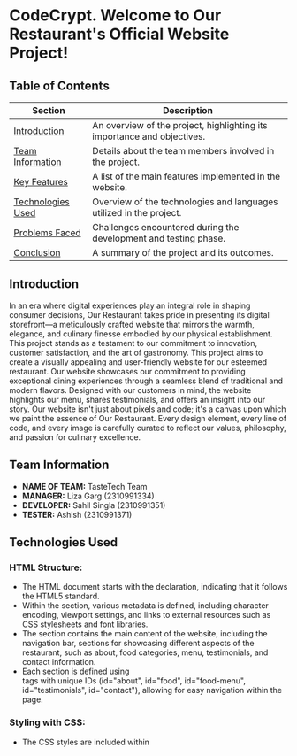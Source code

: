 # CodeCrypt. Welcome to Our Restaurant's Official Website Project!

## Table of Contents
| Section | Description |
|---------|-------------|
| [Introduction](#introduction) | An overview of the project, highlighting its importance and objectives. |
| [Team Information](#team-information) | Details about the team members involved in the project. |
| [Key Features](#key-features) | A list of the main features implemented in the website. |
| [Technologies Used](#technologies-used) | Overview of the technologies and languages utilized in the project. |
| [Problems Faced](#problems-faced) | Challenges encountered during the development and testing phase. |
| [Conclusion](#conclusion) | A summary of the project and its outcomes. |

## Introduction <a name="introduction"></a>
In an era where digital experiences play an integral role in shaping consumer decisions, Our Restaurant takes pride in presenting its digital storefront—a meticulously crafted website that mirrors the warmth, elegance, and culinary finesse embodied by our physical establishment. This project stands as a testament to our commitment to innovation, customer satisfaction, and the art of gastronomy. This project aims to create a visually appealing and user-friendly website for our esteemed restaurant. Our website showcases our commitment to providing exceptional dining experiences through a seamless blend of traditional and modern flavors. Designed with our customers in mind, the website highlights our menu, shares testimonials, and offers an insight into our story. Our website isn't just about pixels and code; it's a canvas upon which we paint the essence of Our Restaurant. Every design element, every line of code, and every image is carefully curated to reflect our values, philosophy, and passion for culinary excellence.

## Team Information <a name="team-information"></a>
- **NAME OF TEAM:** TasteTech Team
- **MANAGER:** Liza Garg (2310991334)
- **DEVELOPER:** Sahil Singla (2310991351)
- **TESTER:** Ashish (2310991371)

##

## Technologies Used <a name="technologies-used"></a>
### HTML Structure:
- The HTML document starts with the <!DOCTYPE html> declaration, indicating that it follows the HTML5 standard.
- Within the <head> section, various metadata is defined, including character encoding, viewport settings, and links to external resources such as CSS stylesheets and font libraries.
- The <body> section contains the main content of the website, including the navigation bar, sections for showcasing different aspects of the restaurant, such as about, food categories, menu, testimonials, and contact information.
- Each section is defined using <section> tags with unique IDs (id="about", id="food", id="food-menu", id="testimonials", id="contact"), allowing for easy navigation within the page.

### Styling with CSS:
- The CSS styles are included within <style> tags in the <head> section of the HTML document.
- Various CSS rules are defined to style different elements of the website, including fonts, colors, layout, responsiveness, and animations.
- The CSS rules are organized into sections corresponding to different parts of the website, such as the navbar, showcase area, about section, food categories, food menu, testimonials, contact form, and footer.
- Media queries are used to make the website responsive, adjusting the layout and styling for different screen sizes and devices.

### Responsive Design:
- Media queries are used to define different CSS styles based on the screen width, ensuring that the website layout adapts well to various devices, including desktops, tablets, and smartphones.
- The navbar and menu items are designed to collapse into a hamburger menu on smaller screens, providing better usability for mobile users.
- Images and content are scaled and repositioned to fit smaller screens without sacrificing readability or usability.

## Problems Faced <a name="problems-faced"></a>
1. Issues like elements overlapping, text becoming too small or too large, or layout inconsistencies have occurred during testing.
2. While the code includes sections for various elements like navigation, about us, food categories, etc., the actual functionality such as navigation links, form submissions, or interactive elements like sliders or carousels were missing and incomplete.
3. Hardcoding values like URLs, image paths, or content text directly into the HTML or CSS could make it difficult to update or localize the website content in the future.

## Conclusion <a name="conclusion"></a>
In conclusion, the provided code lays the foundation for a responsive and visually appealing restaurant website. It incorporates various sections such as navigation, about us, food categories, menu, testimonials, and a contact form. The design is modern, with attractive imagery and well-organized content.
